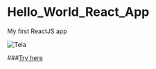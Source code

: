 # Hello_World_React_App
My first ReactJS app

![Tela](https://github.com/Nogueira-lucas/Hello_World_React_App/blob/gh-pages/tela1.png)

###[Try here](https://nogueira-lucas.github.io/Hello_World_React_App/)

